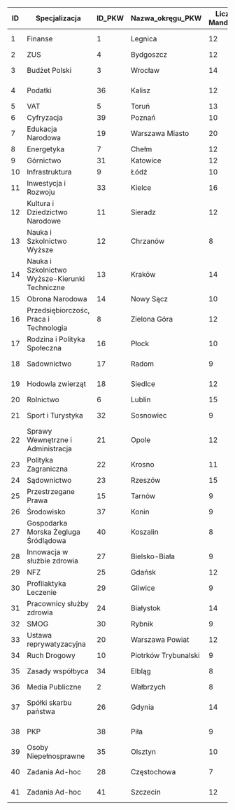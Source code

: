 ID|Specjalizacja|ID_PKW|Nazwa_okręgu_PKW|Liczba Mandatów |Status|Opis
-------------|-------------|-------------|-------------|-------------|-------------|-------------
1|Finanse|1|Legnica|12|Do zatwierdzenia|[Link](https://github.com/PartiaLudziNiezaleznych21/OkregiWyborcze/blob/master/Okregi/01Finanse/OpisOkregu.md)
2|ZUS|4|Bydgoszcz|12|Zatwierdzony|[Link](https://github.com/PartiaLudziNiezaleznych21/OkregiWyborcze/blob/master/Okregi/02ZUS/OpisOkregu.md)
3|Budżet Polski|3|Wrocław|14|Do zatwierdzenia|[Link](https://github.com/PartiaLudziNiezaleznych21/OkregiWyborcze/blob/master/Okregi/03BudzetPolski/OpisOkregu.md)
4|Podatki|36|Kalisz|12|Do zatwierdzenia|[Link](https://github.com/PartiaLudziNiezaleznych21/OkregiWyborcze/blob/master/Okregi/04Podatki/OpisOkregu.md)
5|VAT|5|Toruń|13|Zatwierdzony|[Link](https://github.com/PartiaLudziNiezaleznych21/OkregiWyborcze/blob/master/Okregi/05VAT/OpisOkregu.md)
6|Cyfryzacja|39|Poznań|10|Zatwierdzony|[Link](https://github.com/PartiaLudziNiezaleznych21/OkregiWyborcze/blob/master/Okregi/06Cyfryzacja/OpisOkregu.md)
7|Edukacja Narodowa|19|Warszawa Miasto|20|Zatwierdzony|[Link](https://github.com/PartiaLudziNiezaleznych21/OkregiWyborcze/blob/master/Okregi/07EdukacjaNarodowa/OpisOkregu.md)
8|Energetyka|7|Chełm|12|Zatwierdzony|[Link](https://github.com/PartiaLudziNiezaleznych21/OkregiWyborcze/blob/master/Okregi/08Energetyka/OpisOkregu.md)
9|Górnictwo|31|Katowice|12|Zatwierdzony|[Link](https://github.com/PartiaLudziNiezaleznych21/OkregiWyborcze/blob/master/Okregi/09Gornictwo/OpisOkregu.md)
10|Infrastruktura|9|Łódź|10|Zatwierdzony|[Link](https://github.com/PartiaLudziNiezaleznych21/OkregiWyborcze/blob/master/Okregi/10Infrastruktura/OpisOkregu.md)
11|Inwestycja i Rozwoju|33|Kielce|16|Zatwierdzony|[Link](https://github.com/PartiaLudziNiezaleznych21/OkregiWyborcze/blob/master/Okregi/11InwestycjaRozwoju/OpisOkregu.md)
12|Kultura i Dziedzictwo Narodowe|11|Sieradz|12|Zatwierdzony|[Link](https://github.com/PartiaLudziNiezaleznych21/OkregiWyborcze/blob/master/Okregi/12KulturaDziedzictwoNarodowe/OpisOkregu.md)
13|Nauka i Szkolnictwo Wyższe|12|Chrzanów|8|Zatwierdzony|[Link](https://github.com/PartiaLudziNiezaleznych21/OkregiWyborcze/blob/master/Okregi/13NaukaSzkolnictwoWyzsze/OpisOkregu.md)
14|Nauka i Szkolnictwo Wyższe-Kierunki Techniczne|13|Kraków|14|Zatwierdzony|[Link](https://github.com/PartiaLudziNiezaleznych21/OkregiWyborcze/blob/master/Okregi/14NaukaSzkolnictwoWyzsze-KierunkiTechniczne/OpisOkregu.md)
15|Obrona Narodowa|14|Nowy Sącz|10|Zatwierdzony|[Link](https://github.com/PartiaLudziNiezaleznych21/OkregiWyborcze/blob/master/Okregi/15ObronaNarodowa/OpisOkregu.md)
16|Przedsiębiorczośc, Praca i Technologia|8|Zielona Góra|12|Zatwierdzony|[Link](https://github.com/PartiaLudziNiezaleznych21/OkregiWyborcze/blob/master/Okregi/16PrzedsiębiorczoscPracaTechnologia/OpisOkregu.md)
17|Rodzina i Polityka Społeczna|16|Płock|10|Zatwierdzony|[Link](https://github.com/PartiaLudziNiezaleznych21/OkregiWyborcze/blob/master/Okregi/17RodzinaPolitykaSpoleczna/OpisOkregu.md)
18|Sadownictwo|17|Radom|9|Do zatwierdzenia|[Link](https://github.com/PartiaLudziNiezaleznych21/OkregiWyborcze/blob/master/Okregi/18Sadownictwo/OpisOkregu.md)
19|Hodowla zwierząt|18|Siedlce|12|Do zatwierdzenia|[Link](https://github.com/PartiaLudziNiezaleznych21/OkregiWyborcze/blob/master/Okregi/19Hodowlazwierzat/OpisOkregu.md)
20|Rolnictwo|6|Lublin|15|Zatwierdzony|[Link](https://github.com/PartiaLudziNiezaleznych21/OkregiWyborcze/blob/master/Okregi/20Rolnictwo/OpisOkregu.md)
21|Sport i Turystyka|32|Sosnowiec|9|Do zatwierdzenia|[Link](https://github.com/PartiaLudziNiezaleznych21/OkregiWyborcze/blob/master/Okregi/21SportTurystyka/OpisOkregu.md)
22|Sprawy Wewnętrzne i Administracja|21|Opole|12|Zatwierdzony|[Link](https://github.com/PartiaLudziNiezaleznych21/OkregiWyborcze/blob/master/Okregi/22SprawyWewnetrzneAdministracja/OpisOkregu.md)
23|Polityka Zagraniczna|22|Krosno|11|Zatwierdzony|[Link](https://github.com/PartiaLudziNiezaleznych21/OkregiWyborcze/blob/master/Okregi/23PolitykaZagraniczna/OpisOkregu.md)
24|Sądownictwo|23|Rzeszów|15|Zatwierdzony|[Link](https://github.com/PartiaLudziNiezaleznych21/OkregiWyborcze/blob/master/Okregi/24Sądownictwo/OpisOkregu.md)
25|Przestrzegane Prawa|15|Tarnów|9|Do zatwierdzenia|[Link](https://github.com/PartiaLudziNiezaleznych21/OkregiWyborcze/blob/master/Okregi/25PrzestrzeganePrawa/OpisOkregu.md)
26|Środowisko|37|Konin|9|Zatwierdzony|[Link](https://github.com/PartiaLudziNiezaleznych21/OkregiWyborcze/blob/master/Okregi/26Środowisko/OpisOkregu.md)
27|Gospodarka Morska Żegluga Śródlądowa|40|Koszalin|8|Do zatwierdzenia|[Link](https://github.com/PartiaLudziNiezaleznych21/OkregiWyborcze/blob/master/Okregi/27GospodarkaMorskaZeglugaSroladowa/OpisOkregu.md)
28|Innowacja w służbie zdrowia|27|Bielsko-Biała|9|Do zatwierdzenia|[Link](https://github.com/PartiaLudziNiezaleznych21/OkregiWyborcze/blob/master/Okregi/28InnowacjaWSluzbieZdrowia/OpisOkregu.md)
29|NFZ|25|Gdańsk|12|Zatwierdzony|[Link](https://github.com/PartiaLudziNiezaleznych21/OkregiWyborcze/blob/master/Okregi/29NFZ/OpisOkregu.md)
30|Profilaktyka Leczenie|29|Gliwice|9|Do zatwierdzenia|[Link](https://github.com/PartiaLudziNiezaleznych21/OkregiWyborcze/blob/master/Okregi/30ProfilaktykaLeczenie/OpisOkregu.md)
31|Pracownicy służby zdrowia|24|Białystok|14|Do zatwierdzenia|[Link](https://github.com/PartiaLudziNiezaleznych21/OkregiWyborcze/blob/master/Okregi/31PracownicySluzbyZdrowia/OpisOkregu.md)
32|SMOG|30|Rybnik|9|Zatwierdzony|[Link](https://github.com/PartiaLudziNiezaleznych21/OkregiWyborcze/blob/master/Okregi/32SMOG/OpisOkregu.md)
33|Ustawa reprywatyzacyjna|20|Warszawa Powiat|12|Do zatwierdzenia|[Link](https://github.com/PartiaLudziNiezaleznych21/OkregiWyborcze/blob/master/Okregi/33Ustawareprywatyzacyjna/OpisOkregu.md)
34|Ruch Drogowy|10|Piotrków Trybunalski|9|Zatwierdzony|[Link](https://github.com/PartiaLudziNiezaleznych21/OkregiWyborcze/blob/master/Okregi/34RuchDrogowy/OpisOkregu.md)
35|Zasady współbyca|34|Elbląg|8|Do zatwierdzenia|[Link](https://github.com/PartiaLudziNiezaleznych21/OkregiWyborcze/blob/master/Okregi/35ZasadyWspolbyca/OpisOkregu.md)
36|Media Publiczne|2|Wałbrzych|8|Zatwierdzony|[Link](https://github.com/PartiaLudziNiezaleznych21/OkregiWyborcze/blob/master/Okregi/36MediaPubliczne/OpisOkregu.md)
37|Spółki skarbu państwa|26|Gdynia|14|Zatwierdzony|[Link](https://github.com/PartiaLudziNiezaleznych21/OkregiWyborcze/blob/master/Okregi/37Spółki skarbu państwa/OpisOkregu.md)
38|PKP|38|Piła|9|Do zatwierdzenia|[Link](https://github.com/PartiaLudziNiezaleznych21/OkregiWyborcze/blob/master/Okregi/38PKP/OpisOkregu.md)
39|Osoby Niepełnosprawne|35|Olsztyn|10|Do zatwierdzenia|[Link](https://github.com/PartiaLudziNiezaleznych21/OkregiWyborcze/blob/master/Okregi/39OsobyNiepelnosprawne/OpisOkregu.md)
40|Zadania Ad-hoc|28|Częstochowa|7|Do zatwierdzenia|[Link](https://github.com/PartiaLudziNiezaleznych21/OkregiWyborcze/blob/master/Okregi/40ZadaniaAdHoc/OpisOkręgu.md)
41|Zadania Ad-hoc|41|Szczecin|12|Do zatwierdzenia|[Link](https://github.com/PartiaLudziNiezaleznych21/OkregiWyborcze/blob/master/Okregi/40ZadaniaAdHoc/OpisOkręgu.md)

